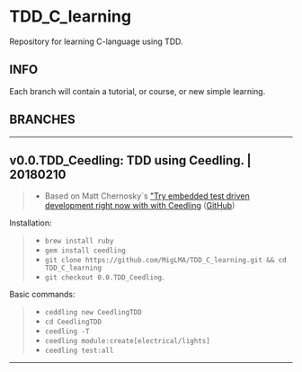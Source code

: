 # TDD_C_learning
Repository for learning C-language using TDD.

## INFO
Each branch will contain a tutorial, or course, or new simple learning.

## BRANCHES

---
v0.0.TDD_Ceedling: TDD using Ceedling. | 20180210 
---
> * Based on Matt Chernosky´s ["Try embedded test driven development right now with with Ceedling](http://www.electronvector.com/blog/try-embedded-test-driven-development-right-now-with-ceedling "Matt Chernosky's Test-First Embedded Software using Ceedling") ([GitHub](https://github.com/ElectronVector/try-tdd-with-ceedling "try-tdd-with-ceedling"))

Installation:
> * ```brew install ruby```
> * ```gem install ceedling```
> * ```git clone https://github.com/MigLMA/TDD_C_learning.git && cd TDD_C_learning```
> * ```git checkout 0.0.TDD_Ceedling```.

Basic commands:

> * ```ceddling new CeedlingTDD```
> * ```cd CeedlingTDD```
> * ```ceedling -T```
> * ```ceedling module:create[electrical/lights]```
> * ```ceedling test:all```
***
